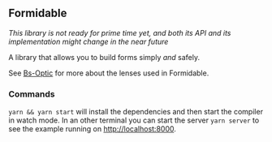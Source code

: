 ## Formidable

_This library is not ready for prime time yet, and both its API and its implementation might change in the near future_

A library that allows you to build forms simply _and_ safely.

See [Bs-Optic](https://github.com/scoville/bs-optic) for more about the lenses used in Formidable.

### Commands

`yarn && yarn start` will install the dependencies and then start the compiler in watch mode. In an other terminal you can start the server `yarn server` to see the example running on [http://localhost:8000](http://localhost:8000).
